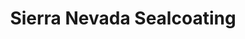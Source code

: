 ---
layout: post
title: Sierra Nevada Sealcoating
tags:
- web
thumb: /images/portfolio/sierra-nevada-seal-coating.jpg
images: 
- /images/portfolio/sierra-nevada-seal-coating.jpg
imgurl: http://sierranevadasealcoating.com/
---